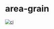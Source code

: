# area-grain

[![ci](https://github.com/reliut-g/area-grain/actions/workflows/ci.yml/badge.svg)](https://github.com/reliut-g/area-grain/actions/workflows/ci.yml)
